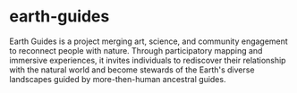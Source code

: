 # earth-guides
Earth Guides is a project merging art, science, and community engagement to reconnect people with nature. Through participatory mapping and immersive experiences, it invites individuals to rediscover their relationship with the natural world and become stewards of the Earth's diverse landscapes guided by more-then-human ancestral guides. 
